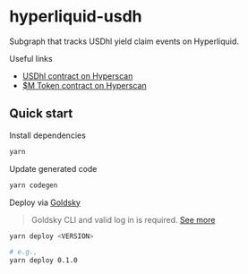 # hyperliquid-usdh

Subgraph that tracks USDhl yield claim events on Hyperliquid.

Useful links

- [USDhl contract on Hyperscan](https://www.hyperscan.com/token/0xb50A96253aBDF803D85efcDce07Ad8becBc52BD5)
- [$M Token contract on Hyperscan](https://www.hyperscan.com/token/0x866A2BF4E572CbcF37D5071A7a58503Bfb36be1b)

## Quick start

Install dependencies

```sh
yarn
```

Update generated code

```sh
yarn codegen
```

Deploy via [Goldsky](https://goldsky.com)

> Goldsky CLI and valid log in is required. [See more](https://docs.goldsky.com/subgraphs/deploying-subgraphs#install-goldskys-cli-and-log-in)

```sh
yarn deploy <VERSION>

# e.g.,
yarn deploy 0.1.0
```
